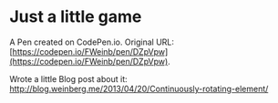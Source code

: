 # Just a little game

A Pen created on CodePen.io. Original URL: [https://codepen.io/FWeinb/pen/DZpVpw](https://codepen.io/FWeinb/pen/DZpVpw).

Wrote a little Blog post about it: http://blog.weinberg.me/2013/04/20/Continuously-rotating-element/